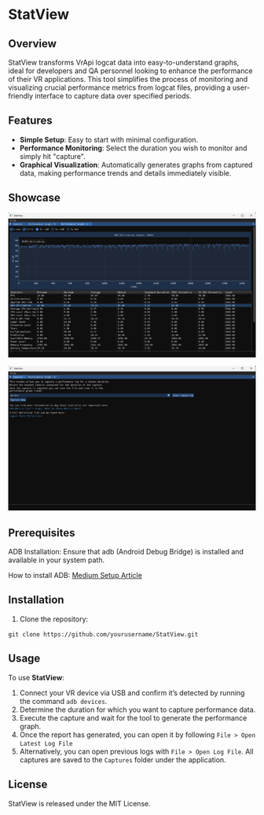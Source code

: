 # StatView

## Overview
StatView transforms VrApi logcat data into easy-to-understand graphs, ideal for developers and QA personnel looking to enhance the performance of their VR applications. This tool simplifies the process of monitoring and visualizing crucial performance metrics from logcat files, providing a user-friendly interface to capture data over specified periods.

## Features
- **Simple Setup**: Easy to start with minimal configuration.
- **Performance Monitoring**: Select the duration you wish to monitor and simply hit "capture".
- **Graphical Visualization**: Automatically generates graphs from captured data, making performance trends and details immediately visible.

## Showcase
![Graph](documentation/Graph.png)

![Capture](documentation/HomePage.png)

## Prerequisites
ADB Installation: Ensure that adb (Android Debug Bridge) is installed and available in your system path.

How to install ADB: [Medium Setup Article](https://theflutterist.medium.com/setting-up-adb-path-on-windows-android-tips-5b5cdaa9084b)

## Installation
1. Clone the repository:
```
git clone https://github.com/yourusername/StatView.git
```

## Usage
To use **StatView**:
1. Connect your VR device via USB and confirm it’s detected by running the command `adb devices`.
2. Determine the duration for which you want to capture performance data.
3. Execute the capture and wait for the tool to generate the performance graph.
4. Once the report has generated, you can open it by following `File > Open Latest Log File`
5. Alternatively, you can open previous logs with `File > Open Log File`. All captures are saved to the `Captures` folder under the application.

## License
StatView is released under the MIT License.